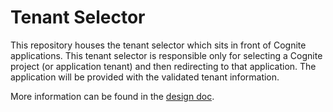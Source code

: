 # Tenant Selector

This repository houses the tenant selector which sits in front of Cognite applications.
This tenant selector is responsible only for selecting a Cognite project (or application tenant) and then redirecting to that application.
The application will be provided with the validated tenant information.

More information can be found in the [design doc].

[design doc]: https://cog.link/tsa
